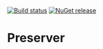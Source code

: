 [![Build status](https://ci.appveyor.com/api/projects/status/5d665tl2a8x082be?svg=true)](https://ci.appveyor.com/project/nathanwoulfe/preserver)
[![NuGet release](https://img.shields.io/nuget/dt/Preserver.Umbraco.svg)](https://www.nuget.org/packages/Preserver.Umbraco)

# Preserver